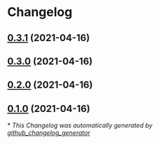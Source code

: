 # Changelog

## [0.3.1](https://github.com/pypeclub/ci-testing/tree/0.3.1) (2021-04-16)

## [0.3.0](https://github.com/pypeclub/ci-testing/tree/0.3.0) (2021-04-16)

## [0.2.0](https://github.com/pypeclub/ci-testing/tree/0.2.0) (2021-04-16)

## [0.1.0](https://github.com/pypeclub/ci-testing/tree/0.1.0) (2021-04-16)



\* *This Changelog was automatically generated by [github_changelog_generator](https://github.com/github-changelog-generator/github-changelog-generator)*
